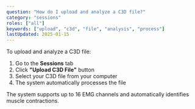 ```yaml
---
question: "How do I upload and analyze a C3D file?"
category: "sessions"
roles: ["all"]
keywords: ["upload", "c3d", "file", "analysis", "process"]
lastUpdated: 2025-01-15
---
```


To upload and analyze a C3D file:

1. Go to the **Sessions** tab
2. Click **"Upload C3D File"** button
3. Select your C3D file from your computer
4. The system automatically processes the file

The system supports up to 16 EMG channels and automatically identifies muscle contractions.